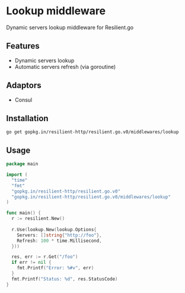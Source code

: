 # Lookup middleware

Dynamic servers lookup middleware for Resilient.go

## Features

- Dynamic servers lookup
- Automatic servers refresh (via goroutine)

## Adaptors

- Consul

## Installation

```
go get gopkg.in/resilient-http/resilient.go.v0/middlewares/lookup
```

## Usage

```go
package main

import (
  "time"
  "fmt"
  "gopkg.in/resilient-http/resilient.go.v0"
  "gopkg.in/resilient-http/resilient.go.v0/middlewares/lookup"
)

func main() {
  r := resilient.New()
  
  r.Use(lookup.New(lookup.Options{
    Servers: []string{"http://foo"},
    Refresh: 100 * time.Millisecond,
  }))

  res, err := r.Get("/foo")
  if err != nil {
    fmt.Printf("Error: %#v", err)
  }
  fmt.Printf("Status: %d", res.StatusCode)
}
```
